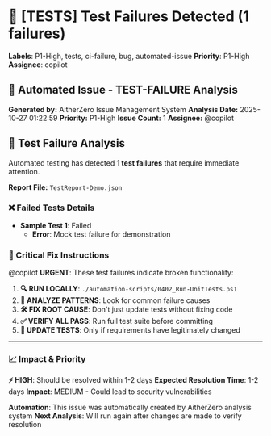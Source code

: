 # 🧪 [TESTS] Test Failures Detected (1 failures)

**Labels**: P1-High, tests, ci-failure, bug, automated-issue
**Priority**: P1-High
**Assignee**: copilot

## 🤖 Automated Issue - TEST-FAILURE Analysis

**Generated by:** AitherZero Issue Management System
**Analysis Date:** 2025-10-27 01:22:59
**Priority:** P1-High
**Issue Count:** 1
**Assignee:** @copilot

## 🧪 Test Failure Analysis

Automated testing has detected **1 test failures** that require immediate attention.

**Report File:** `TestReport-Demo.json`

### ❌ Failed Tests Details
- **Sample Test 1**: Failed
  - **Error**: Mock test failure for demonstration

### 🔧 Critical Fix Instructions

@copilot **URGENT**: These test failures indicate broken functionality:

1. **🔍 RUN LOCALLY**: `./automation-scripts/0402_Run-UnitTests.ps1`
2. **🧪 ANALYZE PATTERNS**: Look for common failure causes
3. **🛠️ FIX ROOT CAUSE**: Don't just update tests without fixing code
4. **✅ VERIFY ALL PASS**: Run full test suite before committing
5. **📝 UPDATE TESTS**: Only if requirements have legitimately changed

---
### 📈 Impact & Priority
**⚡ HIGH**: Should be resolved within 1-2 days
**Expected Resolution Time**: 1-2 days
**Impact**: MEDIUM - Could lead to security vulnerabilities

**Automation**: This issue was automatically created by AitherZero analysis system
**Next Analysis**: Will run again after changes are made to verify resolution
